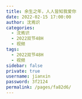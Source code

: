 ```yaml
---
title: 余生之年，人人皆知我爱你
date: 2022-02-15 17:00:00
author: 沈焉识
categories: 
  - 沈焉识
  - 2022双节48H
  - 视频
tags: 
  - 2022双节48H
  - 视频
sidebar: false
private: true
username: jianxin
password: 3f2124
permalink: /pages/fa82d6/
---
```


<!-- <iframeComp ihtml="https://player.bilibili.com/player.html?aid=&cid=&page=1&danmaku=1&high_quality=1"></iframeComp> -->
